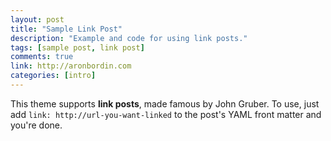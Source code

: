 ```yaml
---
layout: post
title: "Sample Link Post"
description: "Example and code for using link posts."
tags: [sample post, link post]
comments: true
link: http://aronbordin.com
categories: [intro]
---
```


This theme supports **link posts**, made famous by John Gruber. To use, just add `link: http://url-you-want-linked` to the post's YAML front matter and you're done.
<!--more-->
